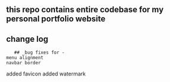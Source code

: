## this repo contains entire codebase for my personal portfolio website
## change log
       ## _bug fixes for -
    menu alignment
    navbar border
  added favicon
  added watermark
